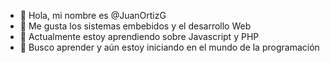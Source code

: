 - 👋 Hola, mi nombre es @JuanOrtizG
- 👀 Me gusta los sistemas embebidos y el desarrollo Web
- 🌱 Actualmente estoy aprendiendo sobre Javascript y PHP
- 💞️ Busco aprender y aún estoy iniciando en el mundo de la programación



<!---
JuanOrtizG/JuanOrtizG is a ✨ special ✨ repository because its `README.md` (this file) appears on your GitHub profile.
You can click the Preview link to take a look at your changes.
--->
